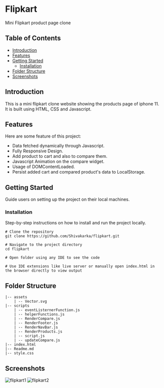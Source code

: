 # Flipkart

Mini Flipkart product page clone

## Table of Contents

- [Introduction](#introduction)
- [Features](#features)
- [Getting Started](#getting-started)
  - [Installation](#installation)
- [Folder Structure](#folder-structure)
- [Screenshots](#screenshots)

## Introduction

This is a mini flipkart clone website showing the products page of iphone 11. It is built using HTML, CSS and Javascript.

## Features

Here are some feature of this project:

- Data fetched dynamically through Javascript.
- Fully Responsive Design.
- Add product to cart and also to compare them.
- Javascript Animation on the compare widget.
- Usage of DOMContentLoaded.
- Persist added cart and compared product's data to LocalStorage.

## Getting Started

Guide users on setting up the project on their local machines.

### Installation

Step-by-step instructions on how to install and run the project locally.

```
# Clone the repository
git clone https://github.com/Shivakarka/flipkart.git

# Navigate to the project directory
cd flipkart

# Open folder using any IDE to see the code

# Use IDE extensions like live server or manually open index.html in the browser directly to view output

```

## Folder Structure

```
|-- assets
    | -- Vector.svg
|-- scripts
    | -- eventListernerFunction.js
    | -- helperFunctions.js
    | -- RenderCompare.js
    | -- RenderFooter.js
    | -- RenderNavBar.js
    | -- RenderProducts.js
    | -- script.js
    | -- updateCompare.js
|-- index.html
|-- Readme.md
|-- style.css
```

## Screenshots
![flipkart1](https://github.com/Shivakarka/flipkart/assets/64298475/e1330106-1251-43e5-8785-1bcf75f5599c)
![flipkart2](https://github.com/Shivakarka/flipkart/assets/64298475/01ce2059-1f1e-4f24-b1a8-3417f4859814)

